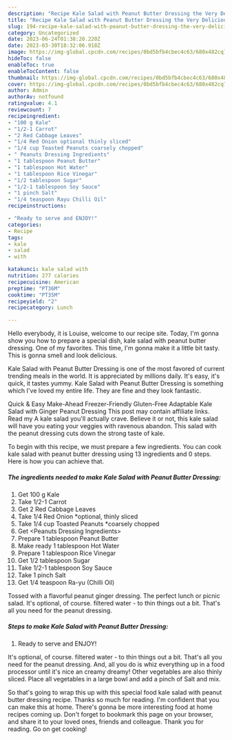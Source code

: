 ```yaml
---
description: "Recipe Kale Salad with Peanut Butter Dressing the Very Delicious}"
title: "Recipe Kale Salad with Peanut Butter Dressing the Very Delicious}"
slug: 194-recipe-kale-salad-with-peanut-butter-dressing-the-very-delicious
category: Uncategorized
date: 2023-06-24T01:38:20.220Z
date: 2023-03-30T18:32:06.918Z
image: https://img-global.cpcdn.com/recipes/0bd5bfb4cbec4c63/680x482cq70/kale-salad-with-peanut-butter-dressing-recipe-main-photo.jpg
hideToc: false
enableToc: true
enableTocContent: false
thumbnail: https://img-global.cpcdn.com/recipes/0bd5bfb4cbec4c63/680x482cq70/kale-salad-with-peanut-butter-dressing-recipe-main-photo.jpg
cover: https://img-global.cpcdn.com/recipes/0bd5bfb4cbec4c63/680x482cq70/kale-salad-with-peanut-butter-dressing-recipe-main-photo.jpg
author: Admin
authorAv: notfound
ratingvalue: 4.1
reviewcount: 7
recipeingredient:
- "100 g Kale"
- "1/2-1 Carrot"
- "2 Red Cabbage Leaves"
- "1/4 Red Onion optional thinly sliced"
- "1/4 cup Toasted Peanuts coarsely chopped"
- " Peanuts Dressing Ingredients"
- "1 tablespoon Peanut Butter"
- "1 tablespoon Hot Water"
- "1 tablespoon Rice Vinegar"
- "1/2 tablespoon Sugar"
- "1/2-1 tablespoon Soy Sauce"
- "1 pinch Salt"
- "1/4 teaspoon Rayu Chilli Oil"
recipeinstructions:

- "Ready to serve and ENJOY!"
categories:
- Recipe
tags:
- kale
- salad
- with

katakunci: kale salad with 
nutrition: 277 calories
recipecuisine: American
preptime: "PT36M"
cooktime: "PT35M"
recipeyield: "2"
recipecategory: Lunch

---
```



Hello everybody, it is Louise, welcome to our recipe site. Today, I'm gonna show you how to prepare a special dish, kale salad with peanut butter dressing. One of my favorites. This time, I'm gonna make it a little bit tasty. This is gonna smell and look delicious.

Kale Salad with Peanut Butter Dressing is one of the most favored of current trending meals in the world. It is appreciated by millions daily. It's easy, it's quick, it tastes yummy. Kale Salad with Peanut Butter Dressing is something which I've loved my entire life. They are fine and they look fantastic.

Quick &amp; Easy Make-Ahead Freezer-Friendly Gluten-Free Adaptable Kale Salad with Ginger Peanut Dressing This post may contain affiliate links. Read my A kale salad you&#39;ll actually crave. Believe it or not, this kale salad will have you eating your veggies with ravenous abandon. This salad with the peanut dressing cuts down the strong taste of kale.


To begin with this recipe, we must prepare a few ingredients. You can cook kale salad with peanut butter dressing using 13 ingredients and 0 steps. Here is how you can achieve that.

<!--inarticleads1-->

##### The ingredients needed to make Kale Salad with Peanut Butter Dressing:

1. Get 100 g Kale
1. Take 1/2-1 Carrot
1. Get 2 Red Cabbage Leaves
1. Take 1/4 Red Onion *optional, thinly sliced
1. Take 1/4 cup Toasted Peanuts *coarsely chopped
1. Get  &lt;Peanuts Dressing Ingredients&gt;
1. Prepare 1 tablespoon Peanut Butter
1. Make ready 1 tablespoon Hot Water
1. Prepare 1 tablespoon Rice Vinegar
1. Get 1/2 tablespoon Sugar
1. Take 1/2-1 tablespoon Soy Sauce
1. Take 1 pinch Salt
1. Get 1/4 teaspoon Ra-yu (Chilli Oil)


Tossed with a flavorful peanut ginger dressing. The perfect lunch or picnic salad. It&#39;s optional, of course. filtered water - to thin things out a bit. That&#39;s all you need for the peanut dressing. 

<!--inarticleads2-->

##### Steps to make Kale Salad with Peanut Butter Dressing:


1. Ready to serve and ENJOY!

It&#39;s optional, of course. filtered water - to thin things out a bit. That&#39;s all you need for the peanut dressing. And, all you do is whiz everything up in a food processor until it&#39;s nice an creamy dreamy! Other vegetables are also thinly sliced. Place all vegetables in a large bowl and add a pinch of Salt and mix. 

So that's going to wrap this up with this special food kale salad with peanut butter dressing recipe. Thanks so much for reading. I'm confident that you can make this at home. There's gonna be more interesting food at home recipes coming up. Don't forget to bookmark this page on your browser, and share it to your loved ones, friends and colleague. Thank you for reading. Go on get cooking!
